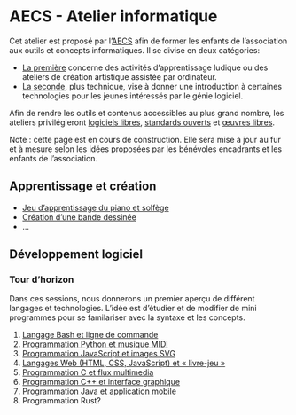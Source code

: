 # AECS - Atelier informatique

Cet atelier est proposé par l’[AECS](http://www.aecs.asso.fr/) afin de former
les enfants de l’association aux outils et concepts informatiques. Il se divise
en deux catégories:

* [La première](#apprentissage-et-création) concerne des activités d’apprentissage ludique ou des ateliers de
  création artistique assistée par ordinateur.
* [La seconde](#développement-logiciel), plus technique, vise à donner une introduction à certaines
  technologies pour les jeunes intéressés par le génie logiciel.

Afin de rendre les outils et contenus accessibles au plus grand nombre, les
ateliers privilégieront
[logiciels libres](https://fr.wikipedia.org/wiki/Logiciel_libre),
[standards ouverts](https://fr.wikipedia.org/wiki/Norme_et_standard_techniques#Standard)
et [œuvres libres](https://fr.wikipedia.org/wiki/%C5%92uvre_libre).


Note : cette page est en cours de construction. Elle sera mise à jour
au fur et à mesure selon les idées proposées par les bénévoles encadrants et
les enfants de l’association.

## Apprentissage et création

* [Jeu d’apprentissage du piano et solfège](./apprentissage-piano-solfege)
* [Création d’une bande dessinée](https://bdnf.bnf.fr/index.html)
* ...

## Développement logiciel

### Tour d’horizon

Dans ces sessions, nous donnerons un premier aperçu de différent langages et technologies. L’idée est d’étudier et de modifier de mini programmes pour se familariser avec la syntaxe et les concepts.

1. [Langage Bash et ligne de commande](./ligne-de-commande)
2. [Programmation Python et musique MIDI](./python-midi)
3. [Programmation JavaScript et images SVG](./javascript-svg)
4. [Langages Web (HTML, CSS, JavaScript) et « livre-jeu »](./web-livre-jeu)
5. [Programmation C et flux multimedia](./c-multimedia)
6. [Programmation C++ et interface graphique](./cpp-interface-graphique)
7. [Programmation Java et application mobile](./java-application-mobile)
8. Programmation Rust?
